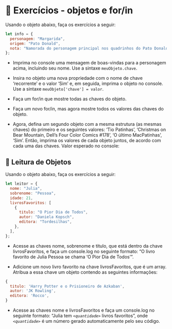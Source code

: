 # 🚀 Exercícios - objetos e for/in

Usando o objeto abaixo, faça os exercícios a seguir:

```javascript
let info = {
  personagem: "Margarida",
  origem: "Pato Donald",
  nota: "Namorada do personagem principal nos quadrinhos do Pato Donald",
};
```

- Imprima no console uma mensagem de boas-vindas para a personagem acima, incluindo seu nome. Use a sintaxe `meuObjeto.chave`.

- Insira no objeto uma nova propriedade com o nome de chave ‘recorrente’ e o valor ‘Sim’ e, em seguida, imprima o objeto no console. Use a sintaxe `meuObjeto['chave'] = valor`.

- Faça um for/in que mostre todas as chaves do objeto.

- Faça um novo for/in, mas agora mostre todos os valores das chaves do objeto.

- Agora, defina um segundo objeto com a mesma estrutura (as mesmas chaves) do primeiro e os seguintes valores: ‘Tio Patinhas’, ‘Christmas on Bear Mountain, Dell’s Four Color Comics #178’, ‘O último MacPatinhas’, ‘Sim’. Então, imprima os valores de cada objeto juntos, de acordo com cada uma das chaves. Valor esperado no console:

## 🚀 Leitura de Objetos

Usando o objeto abaixo, faça os exercícios a seguir:

```javascript
let leitor = {
  nome: "Julia",
  sobrenome: "Pessoa",
  idade: 21,
  livrosFavoritos: [
    {
      titulo: "O Pior Dia de Todos",
      autor: "Daniela Kopsch",
      editora: "Tordesilhas",
    },
  ],
};
```

- Acesse as chaves nome, sobrenome e titulo, que está dentro da chave livrosFavoritos, e faça um console.log no seguinte formato: “O livro favorito de Julia Pessoa se chama ‘O Pior Dia de Todos’”.

- Adicione um novo livro favorito na chave livrosFavoritos, que é um array. Atribua a essa chave um objeto contendo as seguintes informações:

```javascript
{
  titulo: 'Harry Potter e o Prisioneiro de Azkaban',
  autor: 'JK Rowling',
  editora: 'Rocco',
}
```

- Acesse as chaves nome e livrosFavoritos e faça um console.log no seguinte formato: “Julia tem *`<quantidade>`* livros favoritos”, onde *`<quantidade>`* é um número gerado automaticamente pelo seu código.

